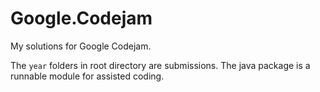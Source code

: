 # Google.Codejam
My solutions for Google Codejam.

The `year` folders in root directory are submissions.
The java package is a runnable module for assisted coding.
